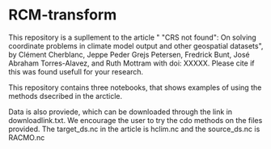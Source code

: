 # RCM-transform
This repository is a supllement to the article " "CRS not found": On solving coordinate problems in climate model output and other geospatial datasets", by Clément Cherblanc, Jeppe Peder Grejs Petersen, Fredrick Bunt, José Abraham Torres-Alavez, and
Ruth Mottram with doi: XXXXX. Please cite if this was found usefull for your research.

This repository contains three notebooks, that shows examples of using the methods dsecribed in the arcticle.

Data is also proviede, which can be downloaded through the link in downloadlink.txt. We encourage the user to try the cdo methods on the files provided. The target_ds.nc in the article is hclim.nc and the source_ds.nc is RACMO.nc
